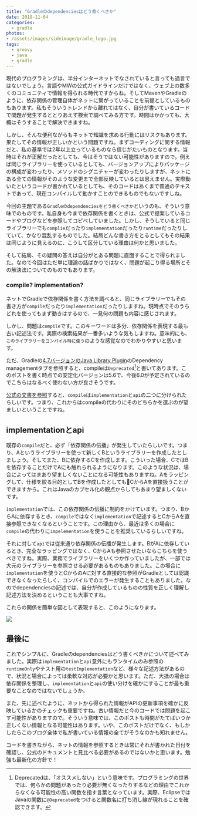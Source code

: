 ```yaml
---
title: "Gradleのdependenciesはどう書くべきか"
date: 2019-11-04
categories: 
  - gradle
photos:
- /assets/images/sideimage/gradle_logo.jpg
tags:
  - groovy
  - java
  - gradle
---
```


現代のプログラミングは、半分インターネットでなされていると言っても過言ではないでしょう。言語やMWの公式ガイドラインだけではなく、ウェブ上の数多くのコミュニティで情報を得られる時代ですからね。そしてMavenやGradleのように、依存関係の管理自体がネットに繋がっていることを前提としているものもあります。私もそういうトレンドから離れてはなく、自分が書いているコードで問題が発生するととりあえず検索で調べてみる方です。時間はかかっても、大概はそうすることで解決できますね。

しかし、そんな便利ながらもネットで知識を求める行動にはリスクもあります。果たしてその情報が正しいかという問題ですね。まずコーディングに関する情報だと、私の基準では2年以上立っているものなら信じがたいものとなります。当時はそれが正解だったとしても、今はそうではない可能性がありますので。例えば同じライブラリーを使っているとしても、バージョンアップによりパッケージの構成が変わったり、メソッドのシグニチャーが変わったりしますが、ネットにある全ての情報がそのような変更まで全部反映しているとは思えません。実際動いたというコードが書かれているとしても、そのコードはあくまで普通のテキストであって、現在コンパイルして動かすことのできるものでもないですしね。

今回の主題である`Gradleのdependenciesをどう書くべきか`というのも、そういう意味でのものです。私自身も今まで依存関係を書くときは、公式で提案しているコードやブログなどを参照してコピペしていました。しかし、そうしていると同じライブラリーでも`complie`だったり`implementation`だったり`runtime`だったりしていて、かなり混乱するものでした。結局どんな書き方をとるとしてもその結果は同じように見えるのに、こうして区分している理由は何かと思いました。

そして結局、その疑問の答えは自分がとある問題に直面することで得られました。なので今回はただ単に理論の話ばかりではなく、問題が起こり得る場所とその解決法についてのものでもあります。

### compile? implementation?

ネットでGradleで依存関係を書く方法を調べると、同じライブラリーでもその書き方が`compile`だったり`implementation`だったりしますね。現時点でそのうちどれを使ってもまず動きはするので、一見何の問題も内容に感じされます。

しかし、問題は`compile`です。このキーワードは多分、依存関係を表現する最も古い記述法です。実際の検索結果が一番多いような気もしますね。意味的にも、`このライブラリーをコンパイル時に使う`のような感覚なのでわかりやすいと思います。

ただ、Gradleの[4.7バージョンのJava Library Plugin](https://docs.gradle.org/4.7/userguide/java_plugin.html#sec:java_plugin_and_dependency_management)のDependency managementタブを参照すると、compileは`Deprecated`[^1]と書いてあります。このポストを書く時点での安定化バージョンは5.6で、今後6.0が予定されているのでこちらはなるべく使わない方が良さそうです。

[公式の文書を参照](https://docs.gradle.org/5.6.4/userguide/java_library_plugin.html#sec:java_library_separation)すると、`compile`は`implementation`と`api`の二つに分けられたらしいです。つまり、これからはcompileの代わりにそのどちらかを選ぶのが望ましいということですね。

## implementationとapi

既存の`compile`だと、必ず「依存関係の伝播」が発生していたらしいです。つまり、Aというライブラリーを使って新しくBというライブラリーを作成したとしましょう。そしてまた、Bに依存するCを作成します。こういった場合、CではBを依存することだけでAにも触れられるようになります。このような状況は、場合によってはまあり望ましくないことになる可能性もありますね。Aをラッピングして、仕様を絞る目的としてBを作成したとしてもCからAを直接扱うことができますから。これはJavaのカプセル化の観点からしてもあまり望ましくないです。

`implementation`では、この依存関係の伝播に制約をかけています。つまり、BからAに依存するとき、`compile`ではなく`implementation`で記述するとCからAを直接参照できなくなるということです。この理由から、最近は多くの場合に`compile`の代わりに`impelementation`を使うことを推奨しているらしいですね。

それに対して`api`では従来通り依存関係の伝播が発生します。BがAに依存しているとき、完全なラッピングではなく、CからAも参照させたいならこちらを使うべきですね。実際、業務でライブラリーをいくつか作っていましたが、一部では大元のライブラリーを参照させる必要があるものもありました。この場合に`implementation`を使うとCからのAに対する直接的な参照がGradleとしては認識できなくなったらしく、コンパイルでのエラーが発生することもありました。なのでdependenciesの記述では、自分が作成しているものの性質を正しく理解し記述方法を決めるということも大事ですね。

これらの関係を簡単な図として表現すると、このようになります。


![](/assets/images/postimage/gradle_implementation_api.png)

## 最後に

これでシンプルに、Gradleのdependenciesはどう書くべきかについて述べてみました。実際は`implementation`と`api`意外にもランタイムのみ参照の`runtimeOnly`やテスト用の`testImplementation`など、様々な記述方法があるので、状況と場合によっては柔軟な対応が必要かと思います。ただ、大抵の場合は依存関係を整理し、`implementation`と`api`の使い分けを確かにすることが最も重要なことなのではないでしょうか。

また、先に述べたように、ネットから得られた情報がAPIの更新事項を確かに反映しているかのチェックも重要ですね。古い情報だと今のコードでは問題を起こす可能性がありますので。そういう意味では、このポストも時間がたてばいつか正しくない情報となる可能性はあります。いや、このポストだけでなく、もしかしたらこのブログ全体で私が書いている情報の全てがそうなのかも知れません。

コードを書きながら、ネットの情報を参照するときは常にそれが書かれた日付を確認し、公式のドキュメントと見比べる必要があるのではないかと思います。勉強も最新化の方針で！

[^1]: Deprecatedは、「オススメしない」という意味です。プログラミングの世界では、何らかの問題があったり必要が無くなったりするなどの理由でこれからなくなる可能性の高い関数を指す言葉となっています。実際、EclipseではJavaの関数に`@Deprecated`をつけると関数名に打ち消し線が現れることを確認できます。